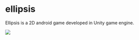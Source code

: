 # ellipsis
Ellipsis is a 2D android game developed in Unity game engine.

<img src='Assets/screenshot/scr1.png'/>
